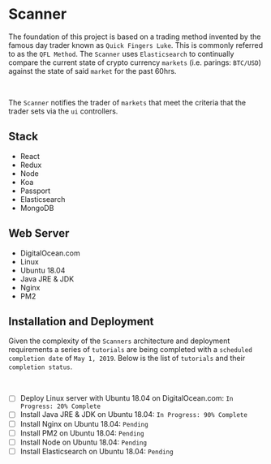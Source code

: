 # Scanner

The foundation of this project is based on a trading method invented by the famous day trader known as `Quick Fingers Luke`. This is commonly referred to as the `QFL Method`. The `Scanner` uses `Elasticsearch` to continually compare the current state of crypto currency `markets` (i.e. parings: `BTC/USD`) against the state of said `market` for the past 60hrs.

<br/>

The `Scanner` notifies the trader of `markets` that meet the criteria that the trader sets via the `ui` controllers.

## Stack

- React
- Redux
- Node
- Koa
- Passport
- Elasticsearch
- MongoDB

## Web Server

- DigitalOcean.com
- Linux
- Ubuntu 18.04
- Java JRE & JDK
- Nginx
- PM2

## Installation and Deployment

Given the complexity of the `Scanners` architecture and deployment requirements a series of `tutorials` are being completed with a `scheduled completion date` of `May 1, 2019`.  Below is the list of `tutorials` and their `completion status`.

<br />


- [ ] Deploy Linux server with Ubuntu 18.04 on DigitalOcean.com: `In Progress: 20% Complete`
- [ ] Install Java JRE & JDK on Ubuntu 18.04: `In Progress: 90% Complete`
- [ ] Install Nginx on Ubuntu 18.04: `Pending`
- [ ] Install PM2 on Ubuntu 18.04: `Pending`
- [ ] Install Node on Ubuntu 18.04: `Pending`
- [ ] Install Elasticsearch on Ubuntu 18.04: `Pending`
